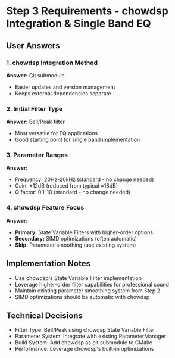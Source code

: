 # Step 3 Requirements - chowdsp Integration & Single Band EQ

## User Answers

### 1. chowdsp Integration Method
**Answer:** Git submodule
- Easier updates and version management
- Keeps external dependencies separate

### 2. Initial Filter Type
**Answer:** Bell/Peak filter
- Most versatile for EQ applications
- Good starting point for single band implementation

### 3. Parameter Ranges
**Answer:** 
- Frequency: 20Hz-20kHz (standard - no change needed)
- Gain: ±12dB (reduced from typical ±18dB)
- Q factor: 0.1-10 (standard - no change needed)

### 4. chowdsp Feature Focus
**Answer:**
- **Primary:** State Variable Filters with higher-order options
- **Secondary:** SIMD optimizations (often automatic)
- **Skip:** Parameter smoothing (use existing system)

## Implementation Notes
- Use chowdsp's State Variable Filter implementation
- Leverage higher-order filter capabilities for professional sound
- Maintain existing parameter smoothing system from Step 2
- SIMD optimizations should be automatic with chowdsp

## Technical Decisions
- Filter Type: Bell/Peak using chowdsp State Variable Filter
- Parameter System: Integrate with existing ParameterManager
- Build System: Add chowdsp as git submodule to CMake
- Performance: Leverage chowdsp's built-in optimizations